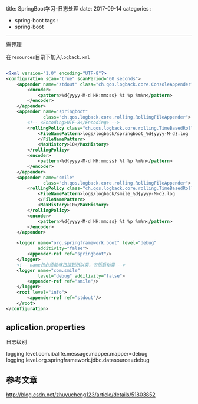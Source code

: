 title: SpringBoot学习-日志处理
date: 2017-09-14
categories :
  - spring-boot
tags :
  - spring-boot
---


需整理




在``resources``目录下加入``logback.xml``

```xml

<?xml version="1.0" encoding="UTF-8"?>
<configuration scan="true" scanPeriod="60 seconds">
    <appender name="stdout" class="ch.qos.logback.core.ConsoleAppender">
        <encoder>
            <pattern>%d{yyyy-M-d HH:mm:ss} %t %p %m%n</pattern>
        </encoder>
    </appender>
    <appender name="springboot"
              class="ch.qos.logback.core.rolling.RollingFileAppender">
        <!-- <Encoding>UTF-8</Encoding> -->
        <rollingPolicy class="ch.qos.logback.core.rolling.TimeBasedRollingPolicy">
            <FileNamePattern>logs/logback/springboot_%d{yyyy-M-d}.log
            </FileNamePattern>
            <MaxHistory>10</MaxHistory>
        </rollingPolicy>
        <encoder>
            <pattern>%d{yyyy-M-d HH:mm:ss} %t %p %m%n</pattern>
        </encoder>
    </appender>
    <appender name="smile"
              class="ch.qos.logback.core.rolling.RollingFileAppender">
        <rollingPolicy class="ch.qos.logback.core.rolling.TimeBasedRollingPolicy">
            <FileNamePattern>logs/logback/smile_%d{yyyy-M-d}.log
            </FileNamePattern>
            <MaxHistory>10</MaxHistory>
        </rollingPolicy>
        <encoder>
            <pattern>%d{yyyy-M-d HH:mm:ss} %t %p %m%n</pattern>
        </encoder>
    </appender>

    <logger name="org.springframework.boot" level="debug"
            additivity="false">
        <appender-ref ref="springboot"/>
    </logger>
    <!-- name包必须能够扫描到所以类，包括启动类 -->
    <logger name="com.smile"
            level="debug" additivity="false">
        <appender-ref ref="smile"/>
    </logger>
    <root level="info">
        <appender-ref ref="stdout"/>
    </root>
</configuration>

```

## aplication.properties

日志级别

logging.level.com.ibalife.message.mapper.mapper=debug
logging.level.org.springframework.jdbc.datasource=debug



## 参考文章

http://blog.csdn.net/zhuyucheng123/article/details/51803852
